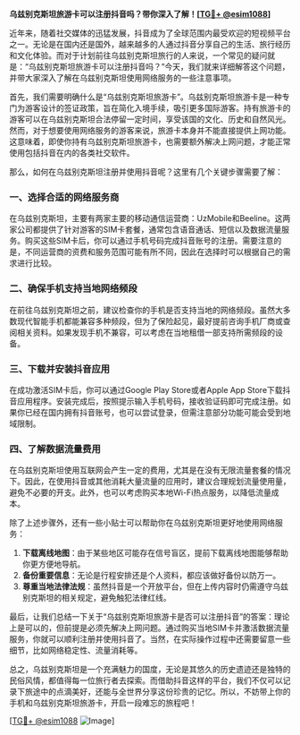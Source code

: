 **乌兹别克斯坦旅游卡可以注册抖音吗？带你深入了解！[[TG💪+ @esim1088](https://t.me/s/esim1088)]**

近年来，随着社交媒体的迅猛发展，抖音成为了全球范围内最受欢迎的短视频平台之一。无论是在国内还是国外，越来越多的人通过抖音分享自己的生活、旅行经历和文化体验。而对于计划前往乌兹别克斯坦旅行的人来说，一个常见的疑问就是：“乌兹别克斯坦旅游卡可以注册抖音吗？”今天，我们就来详细解答这个问题，并带大家深入了解在乌兹别克斯坦使用网络服务的一些注意事项。

首先，我们需要明确什么是“乌兹别克斯坦旅游卡”。乌兹别克斯坦旅游卡是一种专门为游客设计的签证政策，旨在简化入境手续，吸引更多国际游客。持有旅游卡的游客可以在乌兹别克斯坦合法停留一定时间，享受该国的文化、历史和自然风光。然而，对于想要使用网络服务的游客来说，旅游卡本身并不能直接提供上网功能。这意味着，即使你持有乌兹别克斯坦旅游卡，也需要额外解决上网问题，才能正常使用包括抖音在内的各类社交软件。

那么，如何在乌兹别克斯坦注册并使用抖音呢？这里有几个关键步骤需要了解：

### 一、选择合适的网络服务商

在乌兹别克斯坦，主要有两家主要的移动通信运营商：UzMobile和Beeline。这两家公司都提供了针对游客的SIM卡套餐，通常包含语音通话、短信以及数据流量服务。购买这些SIM卡后，你可以通过手机号码完成抖音账号的注册。需要注意的是，不同运营商的资费和服务范围可能有所不同，因此在选择时可以根据自己的需求进行比较。

### 二、确保手机支持当地网络频段

在前往乌兹别克斯坦之前，建议检查你的手机是否支持当地的网络频段。虽然大多数现代智能手机都能兼容多种频段，但为了保险起见，最好提前咨询手机厂商或查阅相关资料。如果发现手机不兼容，可以考虑在当地租借一部支持所需频段的设备。

### 三、下载并安装抖音应用

在成功激活SIM卡后，你可以通过Google Play Store或者Apple App Store下载抖音应用程序。安装完成后，按照提示输入手机号码，接收验证码即可完成注册。如果你已经在国内拥有抖音账号，也可以尝试登录，但需注意部分功能可能会受到地域限制。

### 四、了解数据流量费用

在乌兹别克斯坦使用互联网会产生一定的费用，尤其是在没有无限流量套餐的情况下。因此，在使用抖音或其他消耗大量流量的应用时，建议合理规划流量使用量，避免不必要的开支。此外，也可以考虑购买本地Wi-Fi热点服务，以降低流量成本。

除了上述步骤外，还有一些小贴士可以帮助你在乌兹别克斯坦更好地使用网络服务：

1. **下载离线地图**：由于某些地区可能存在信号盲区，提前下载离线地图能够帮助你更方便地导航。
2. **备份重要信息**：无论是行程安排还是个人资料，都应该做好备份以防万一。
3. **尊重当地法律法规**：虽然抖音是一个开放平台，但在上传内容时仍需遵守乌兹别克斯坦的相关规定，避免触犯法律红线。

最后，让我们总结一下关于“乌兹别克斯坦旅游卡是否可以注册抖音”的答案：理论上是可以的，但前提是必须先解决上网问题。通过购买当地SIM卡并激活数据流量服务，你就可以顺利注册并使用抖音了。当然，在实际操作过程中还需要留意一些细节，比如网络稳定性、流量消耗等。

总之，乌兹别克斯坦是一个充满魅力的国度，无论是其悠久的历史遗迹还是独特的民俗风情，都值得每一位旅行者去探索。而借助抖音这样的平台，我们不仅可以记录下旅途中的点滴美好，还能与全世界分享这份珍贵的记忆。所以，不妨带上你的手机和乌兹别克斯坦旅游卡，开启一段难忘的旅程吧！

[[TG💪+ @esim1088](https://t.me/s/esim1088) ![Image](https://i.postimg.cc/4NQfJmqS/Snipaste-2025-05-13-00-14-12.png)]